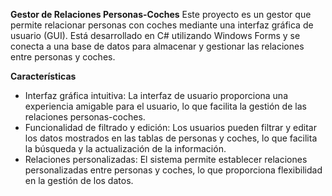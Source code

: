 **Gestor de Relaciones Personas-Coches**
Este proyecto es un gestor que permite relacionar personas con coches mediante una interfaz gráfica de usuario (GUI). Está desarrollado en C# utilizando Windows Forms y se conecta a una base de datos para almacenar y gestionar las relaciones entre personas y coches.

**Características**
* Interfaz gráfica intuitiva: La interfaz de usuario proporciona una experiencia amigable para el usuario, lo que facilita la gestión de las relaciones personas-coches.
* Funcionalidad de filtrado y edición: Los usuarios pueden filtrar y editar los datos mostrados en las tablas de personas y coches, lo que facilita la búsqueda y la actualización de la información.
* Relaciones personalizadas: El sistema permite establecer relaciones personalizadas entre personas y coches, lo que proporciona flexibilidad en la gestión de los datos.

